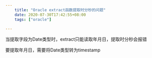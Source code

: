 ```yaml
---
    title: "Oracle extract函数提取时分秒的问题"
    date: 2020-07-30T17:42:55+08:00
    tags: ["oracle"]
    
---
```


当提取字段为Date类型时，extract只能读取年月日，提取时分秒会报错

要提取年月日，需要将Date类型转为timestamp

